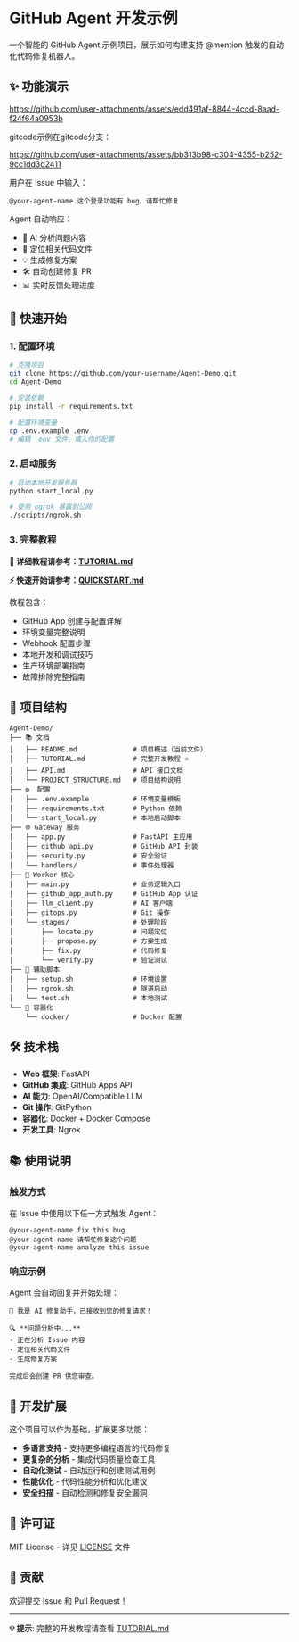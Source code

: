 # GitHub Agent 开发示例

一个智能的 GitHub Agent 示例项目，展示如何构建支持 @mention 触发的自动化代码修复机器人。

## ✨ 功能演示


https://github.com/user-attachments/assets/edd491af-8844-4ccd-8aad-f24f64a0953b

gitcode示例在gitcode分支：

https://github.com/user-attachments/assets/bb313b98-c304-4355-b252-9cc1dd3d2411

用户在 Issue 中输入：
```
@your-agent-name 这个登录功能有 bug，请帮忙修复
```

Agent 自动响应：
- 🧠 AI 分析问题内容
- 📁 定位相关代码文件  
- 💡 生成修复方案
- 🛠️ 自动创建修复 PR
- 📊 实时反馈处理进度

## 🚀 快速开始

### 1. 配置环境

```bash
# 克隆项目
git clone https://github.com/your-username/Agent-Demo.git
cd Agent-Demo

# 安装依赖
pip install -r requirements.txt

# 配置环境变量
cp .env.example .env
# 编辑 .env 文件，填入你的配置
```

### 2. 启动服务

```bash
# 启动本地开发服务器
python start_local.py

# 使用 ngrok 暴露到公网
./scripts/ngrok.sh
```

### 3. 完整教程

**📖 详细教程请参考：[TUTORIAL.md](./TUTORIAL.md)**

**⚡ 快速开始请参考：[QUICKSTART.md](./QUICKSTART.md)**

教程包含：
- GitHub App 创建与配置详解
- 环境变量完整说明
- Webhook 配置步骤
- 本地开发和调试技巧
- 生产环境部署指南
- 故障排除完整指南
## 📁 项目结构

```
Agent-Demo/
├── 📚 文档
│   ├── README.md              # 项目概述（当前文件）
│   ├── TUTORIAL.md            # 完整开发教程 ⭐
│   ├── API.md                 # API 接口文档
│   └── PROJECT_STRUCTURE.md   # 项目结构说明
├── ⚙️  配置
│   ├── .env.example           # 环境变量模板
│   ├── requirements.txt       # Python 依赖
│   └── start_local.py         # 本地启动脚本
├── 🌐 Gateway 服务
│   ├── app.py                 # FastAPI 主应用
│   ├── github_api.py          # GitHub API 封装
│   ├── security.py            # 安全验证
│   └── handlers/              # 事件处理器
├── 🤖 Worker 核心
│   ├── main.py                # 业务逻辑入口
│   ├── github_app_auth.py     # GitHub App 认证
│   ├── llm_client.py          # AI 客户端
│   ├── gitops.py              # Git 操作
│   └── stages/                # 处理阶段
│       ├── locate.py          # 问题定位
│       ├── propose.py         # 方案生成
│       ├── fix.py             # 代码修复
│       └── verify.py          # 验证测试
├── 🔧 辅助脚本
│   ├── setup.sh               # 环境设置
│   ├── ngrok.sh               # 隧道启动
│   └── test.sh                # 本地测试
└── 🐳 容器化
    └── docker/                # Docker 配置
```

## 🛠️ 技术栈

- **Web 框架**: FastAPI
- **GitHub 集成**: GitHub Apps API  
- **AI 能力**: OpenAI/Compatible LLM
- **Git 操作**: GitPython
- **容器化**: Docker + Docker Compose
- **开发工具**: Ngrok

## 📚 使用说明

### 触发方式

在 Issue 中使用以下任一方式触发 Agent：

```
@your-agent-name fix this bug
@your-agent-name 请帮忙修复这个问题
@your-agent-name analyze this issue
```

### 响应示例

Agent 会自动回复并开始处理：

```
👋 我是 AI 修复助手，已接收到您的修复请求！

🔍 **问题分析中...**
- 正在分析 Issue 内容
- 定位相关代码文件  
- 生成修复方案

完成后会创建 PR 供您审查。
```

## 🔧 开发扩展

这个项目可以作为基础，扩展更多功能：

- **多语言支持** - 支持更多编程语言的代码修复
- **更复杂的分析** - 集成代码质量检查工具
- **自动化测试** - 自动运行和创建测试用例
- **性能优化** - 代码性能分析和优化建议
- **安全扫描** - 自动检测和修复安全漏洞

## 📄 许可证

MIT License - 详见 [LICENSE](LICENSE) 文件

## 🤝 贡献

欢迎提交 Issue 和 Pull Request！

---

**💡 提示**: 完整的开发教程请查看 [TUTORIAL.md](./TUTORIAL.md)
